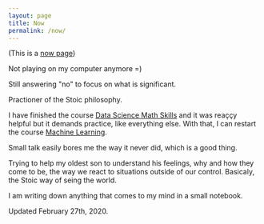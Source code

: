 ```yaml
---
layout: page
title: Now
permalink: /now/
---
```


(This is a [now page](https://nownownow.com/about))

Not playing on my computer anymore =)

Still answering "no" to focus on what is significant.

Practioner of the Stoic philosophy.

I have finished the course [Data Science Math Skills](https://www.coursera.org/learn/datasciencemathskills/) and it was reaççy helpful but it demands practice, like everything else. With that, I can restart the course [Machine Learning](https://www.coursera.org/learn/machine-learning).

Small talk easily bores me the way it never did, which is a good thing.

Trying to help my oldest son to understand his feelings, why and how they come to be, the way we react to situations outside of our control. Basicaly, the Stoic way of seing the world.

I am writing down anything that comes to my mind in a small notebook.

Updated February 27th, 2020.
